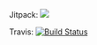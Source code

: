 Jitpack:
[![](https://jitpack.io/v/kiryl-nazarau/java-project-lvl1.svg)](https://jitpack.io/#kiryl-nazarau/java-project-lvl1)

Travis:
[![Build Status](https://travis-ci.org/kiryl-nazarau/java-project-lvl1.svg?branch=master)](https://travis-ci.org/kiryl-nazarau/java-project-lvl1)
